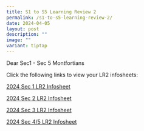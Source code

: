 ```yaml
---
title: S1 to S5 Learning Review 2
permalink: /s1-to-s5-learning-review-2/
date: 2024-04-05
layout: post
description: ""
image: ""
variant: tiptap
---
```

<p>Dear Sec1 - Sec 5 Montfortians</p>
<p>Click the following links to view your LR2 infosheets:</p>
<p><a href="/files/2024_Sec_1_Learning_Review_2_Infosheet.pdf" rel="noopener noreferrer nofollow" target="_blank">2024 Sec 1 LR2 Infosheet</a>
</p>
<p><a href="/files/2024_Sec_2_Learning_Review_2_Infosheet.pdf" rel="noopener noreferrer nofollow" target="_blank">2024 Sec 2 LR2 Infosheet</a>
</p>
<p><a href="/files/2024_Sec_3_Learning_Review_2_Infosheet.pdf" rel="noopener noreferrer nofollow" target="_blank">2024 Sec 3 LR2 Infosheet</a>
</p>
<p><a href="/files/2024_Sec_4_5_Learning_Review_2_Infosheet.pdf" rel="noopener noreferrer nofollow" target="_blank">2024 Sec 4/5 LR2 Infosheet</a>
</p>